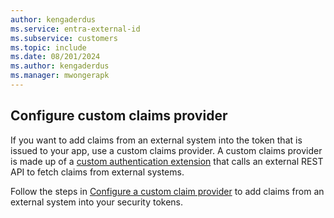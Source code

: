```yaml
---
author: kengaderdus
ms.service: entra-external-id
ms.subservice: customers
ms.topic: include
ms.date: 08/201/2024
ms.author: kengaderdus
ms.manager: mwongerapk
---
```


## Configure custom claims provider

If you want to add claims from an external system into the token that is issued to your app, use a custom claims provider. A custom claims provider is made up of a [custom authentication extension](../../../../identity-platform/custom-extension-overview.md) that calls an external REST API to fetch claims from external systems. 

Follow the steps in [Configure a custom claim provider](/entra/identity-platform/custom-extension-tokenissuancestart-configuration?toc=/entra/external-id/toc.json&bc=/entra/external-id/breadcrumb/toc.json) to add claims from an external system into your security tokens.